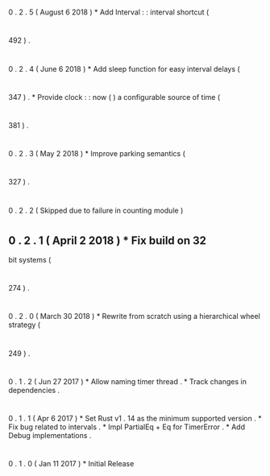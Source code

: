#
0
.
2
.
5
(
August
6
2018
)
*
Add
Interval
:
:
interval
shortcut
(
#
492
)
.
#
0
.
2
.
4
(
June
6
2018
)
*
Add
sleep
function
for
easy
interval
delays
(
#
347
)
.
*
Provide
clock
:
:
now
(
)
a
configurable
source
of
time
(
#
381
)
.
#
0
.
2
.
3
(
May
2
2018
)
*
Improve
parking
semantics
(
#
327
)
.
#
0
.
2
.
2
(
Skipped
due
to
failure
in
counting
module
)
#
0
.
2
.
1
(
April
2
2018
)
*
Fix
build
on
32
-
bit
systems
(
#
274
)
.
#
0
.
2
.
0
(
March
30
2018
)
*
Rewrite
from
scratch
using
a
hierarchical
wheel
strategy
(
#
249
)
.
#
0
.
1
.
2
(
Jun
27
2017
)
*
Allow
naming
timer
thread
.
*
Track
changes
in
dependencies
.
#
0
.
1
.
1
(
Apr
6
2017
)
*
Set
Rust
v1
.
14
as
the
minimum
supported
version
.
*
Fix
bug
related
to
intervals
.
*
Impl
PartialEq
+
Eq
for
TimerError
.
*
Add
Debug
implementations
.
#
0
.
1
.
0
(
Jan
11
2017
)
*
Initial
Release
